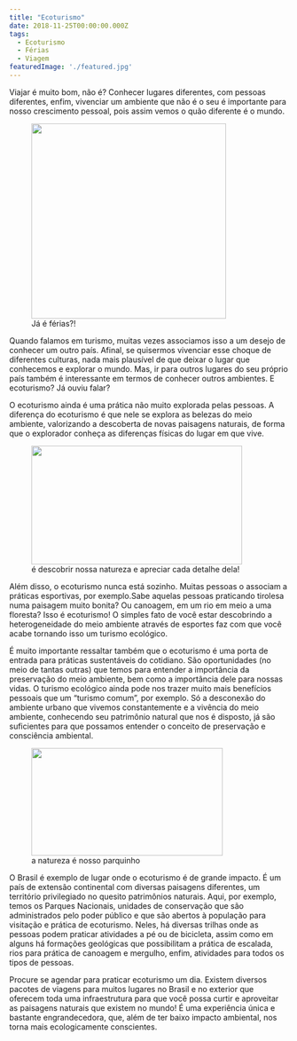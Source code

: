 ```yaml
---
title: "Ecoturismo"
date: 2018-11-25T00:00:00.000Z
tags:
  - Ecoturismo
  - Férias
  - Viagem
featuredImage: './featured.jpg'
---
```


<p style="font-weight: 400;">Viajar é muito bom, não é? Conhecer lugares diferentes, com pessoas diferentes, enfim, vivenciar um ambiente que não é o seu é importante para nosso crescimento pessoal, pois assim vemos o quão diferente é o mundo. </p>

<figure>
  <img class="" src="https://media.giphy.com/media/14wXMGbHjXK2k0/giphy.gif" width="351" height="352" />
  <figcaption>
    Já é férias?!
  </figcaption>
</figure>

<p style="font-weight: 400;">Quando falamos em turismo, muitas vezes associamos isso a um desejo de conhecer um outro país. Afinal, se quisermos vivenciar esse choque de diferentes culturas, nada mais plausível de que deixar o lugar que conhecemos e explorar o mundo. Mas, ir para outros lugares do seu próprio país também é interessante em termos de conhecer outros ambientes. E ecoturismo? Já ouviu falar?</p>
<p style="font-weight: 400;">O ecoturismo ainda é uma prática não muito explorada pelas pessoas. A diferença do ecoturismo é que nele se explora as belezas do meio ambiente, valorizando a descoberta de novas paisagens naturais, de forma que o explorador conheça as diferenças físicas do lugar em que vive.</p>

<figure>
  <img class="size-full" src="https://media.giphy.com/media/in2hrMplgp7JC/giphy.gif" width="380" height="214" />
<figcaption>
  é descobrir nossa natureza e apreciar cada detalhe dela!
</figcaption>
</figure>

<p style="font-weight: 400;">Além disso, o ecoturismo nunca está sozinho. Muitas pessoas o associam a práticas esportivas, por exemplo.Sabe aquelas pessoas praticando tirolesa numa paisagem muito bonita? Ou canoagem, em um rio em meio a uma floresta? Isso é ecoturismo! O simples fato de você estar descobrindo a heterogeneidade do meio ambiente através de esportes faz com que você acabe tornando isso um turismo ecológico.</p>
<p style="font-weight: 400;">É muito importante ressaltar também que o ecoturismo é uma porta de entrada para práticas sustentáveis do cotidiano. São oportunidades (no meio de tantas outras) que temos para entender a importância da preservação do meio ambiente, bem como a importância dele para nossas vidas. O turismo ecológico ainda pode nos trazer muito mais benefícios pessoais que um “turismo comum”, por exemplo. Só a desconexão do ambiente urbano que vivemos constantemente e a vivência do meio ambiente, conhecendo seu patrimônio natural que nos é disposto, já são suficientes para que possamos entender o conceito de preservação e consciência ambiental.</p>

<figure>
  <img class="" src="https://media.giphy.com/media/6XHnm8D5kSDfi/giphy.gif" width="345" height="194" />
<figcaption>
  a natureza é nosso parquinho
</figcaption>
</figure>

<p style="font-weight: 400;">O Brasil é exemplo de lugar onde o ecoturismo é de grande impacto. É um país de extensão continental com diversas paisagens diferentes, um território privilegiado no quesito patrimônios naturais. Aqui, por exemplo, temos os Parques Nacionais, unidades de conservação que são administrados pelo poder público e que são abertos à população para visitação e prática de ecoturismo. Neles, há diversas trilhas onde as pessoas podem praticar atividades a pé ou de bicicleta, assim como em alguns há formações geológicas que possibilitam a prática de escalada, rios para prática de canoagem e mergulho, enfim, atividades para todos os tipos de pessoas.</p>

<p style="font-weight: 400;">Procure se agendar para praticar ecoturismo um dia. Existem diversos pacotes de viagens para muitos lugares no Brasil e no exterior que oferecem toda uma infraestrutura para que você possa curtir e aproveitar as paisagens naturais que existem no mundo! É uma experiência única e bastante engrandecedora, que, além de ter baixo impacto ambiental, nos torna mais ecologicamente conscientes.</p>
